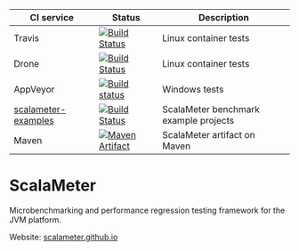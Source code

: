 
CI service | Status | Description
-----------|--------|------------
Travis | [![Build Status](https://travis-ci.org/scalameter/scalameter.png?branch=master)](https://travis-ci.org/scalameter/scalameter) | Linux container tests
Drone | [![Build Status](http://ci.storm-enroute.com:443/api/badges/scalameter/scalameter/status.svg)](http://ci.storm-enroute.com:443/scalameter/scalameter) | Linux container tests
AppVeyor | [![Build status](https://ci.appveyor.com/api/projects/status/08hfljfae46wj9hc/branch/master?svg=true)](https://ci.appveyor.com/project/storm-enroute-bot/scalameter/branch/master) | Windows tests
[scalameter-examples](https://github.com/scalameter/scalameter-examples) | [![Build Status](https://travis-ci.org/scalameter/scalameter-examples.svg?branch=master)](https://travis-ci.org/scalameter/scalameter-examples) | ScalaMeter benchmark example projects
Maven | [![Maven Artifact](https://img.shields.io/maven-central/v/com.storm-enroute/scalameter_2.11.svg)](http://mvnrepository.com/artifact/com.storm-enroute/scalameter_2.11) | ScalaMeter artifact on Maven

ScalaMeter
==========

Microbenchmarking and performance regression testing framework for the JVM platform.

Website: [scalameter.github.io](http://scalameter.github.io)
